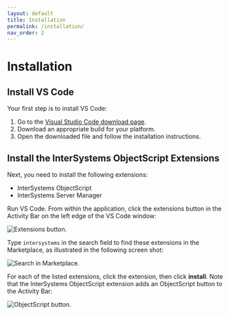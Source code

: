 ```yaml
---
layout: default
title: Installation
permalink: /installation/
nav_order: 2
---
```

# Installation

## Install VS Code

Your first step is to install VS Code: 

1. Go to the [Visual Studio Code download page](https://code.visualstudio.com/).
2. Download an appropriate build for your platform.
3. Open the downloaded file and follow the installation instructions.

## Install the InterSystems ObjectScript Extensions

Next, you need to install the following extensions:

- InterSystems ObjectScript
- InterSystems Server Manager

Run VS Code. From within the application, click the extensions button in the Activity Bar on the left edge of the VS Code window:

![Extensions button.](../assets/images/extensions.png "extensions button")

Type `intersystems` in the search field to find these extensions in the Marketplace, as illustrated in the following screen shot:

![Search in Marketplace.](../assets/images/marketplace.png "search in marketplace")

For each of the listed extensions, click the extension, then click **install**. Note that the InterSystems ObjectScript extension adds an ObjectScript button to the Activity Bar:

![ObjectScript button.](../assets/images/objectscript.png "objectscript button")
